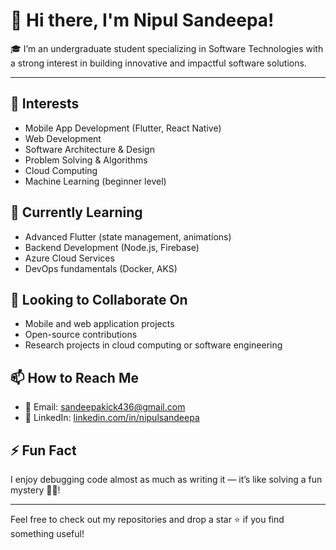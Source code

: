 # 👋 Hi there, I'm Nipul Sandeepa!

🎓 I’m an undergraduate student specializing in Software Technologies with a strong interest in building innovative and impactful software solutions.

---

## 👀 Interests
- Mobile App Development (Flutter, React Native)
- Web Development
- Software Architecture & Design
- Problem Solving & Algorithms
- Cloud Computing
- Machine Learning (beginner level)

## 🌱 Currently Learning
- Advanced Flutter (state management, animations)
- Backend Development (Node.js, Firebase)
- Azure Cloud Services
- DevOps fundamentals (Docker, AKS)

## 💞️ Looking to Collaborate On
- Mobile and web application projects
- Open-source contributions
- Research projects in cloud computing or software engineering

## 📫 How to Reach Me
- 📧 Email: [sandeepakick436@gmail.com](mailto:sandeepakick436@gmail.com)
- 💼 LinkedIn: [linkedin.com/in/nipulsandeepa](https://www.linkedin.com/in/nipulsandeepa)


## ⚡ Fun Fact
I enjoy debugging code almost as much as writing it — it’s like solving a fun mystery 🕵️‍♂️!

---

Feel free to check out my repositories and drop a star ⭐ if you find something useful!

<!---
nipulsandeepa/nipulsandeepa is a ✨ special ✨ repository because its `README.md` (this file) appears on your GitHub profile.
You can click the Preview link to take a look at your changes.
--->
